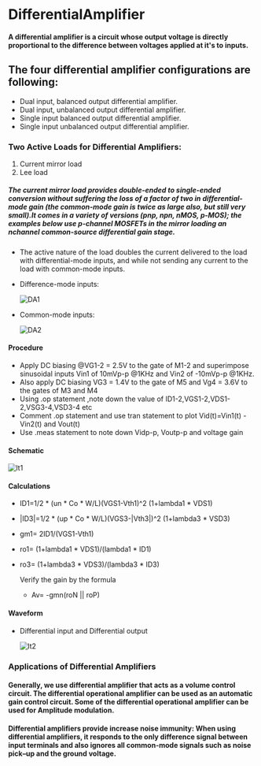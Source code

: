 # DifferentialAmplifier
#### A differential amplifier is a circuit whose output voltage is directly proportional to the difference between voltages applied at it's to inputs.
## The four differential amplifier configurations are following:
* Dual input, balanced output differential amplifier.
* Dual input, unbalanced output differential amplifier.
* Single input balanced output differential amplifier.
* Single input unbalanced output differential amplifier.

### Two Active Loads for Differential Amplifiers:
1. Current mirror load
2. Lee load

##### The current mirror load provides double-ended to single-ended conversion without suffering the loss of a factor of two in differential-mode gain (the common-mode gain is twice as large also, but still very small).It comes in a variety of versions (pnp, npn, nMOS, p-MOS); the examples below use p-channel MOSFETs in the mirror loading an nchannel common-source differential gain stage. 
* The active nature of the load doubles the current delivered to the load with differential-mode inputs, and while not sending any current to the load with common-mode inputs.

* Difference-mode inputs:
  
  ![DA1](https://github.com/Sinha321/DifferentialAmplifier/assets/116704941/0abbd39a-3363-44b6-8b23-4e7a179d29c0)

* Common-mode inputs:
  
  ![DA2](https://github.com/Sinha321/DifferentialAmplifier/assets/116704941/2042a0aa-4c96-4722-9e8c-378526bc0061)

#### Procedure
  * Apply DC biasing @VG1-2 = 2.5V to the gate of M1-2 and superimpose sinusoidal inputs Vin1 of 10mVp-p @1KHz and Vin2 of -10mVp-p @1KHz.
  * Also apply DC biasing VG3 = 1.4V to the gate of M5 and Vg4 = 3.6V to the gates of M3 and M4
  * Using .op statement ,note down the value of ID1-2,VGS1-2,VDS1-2,VSG3-4,VSD3-4 etc
  * Comment .op statement and use tran statement to plot Vid(t)=Vin1(t) - Vin2(t) and Vout(t)
  * Use .meas statement to note down Vidp-p, Voutp-p and voltage gain 

#### Schematic

![lt1](https://github.com/Sinha321/DifferentialAmplifier/assets/116704941/5eec790c-3ea9-4de6-9b2a-fb9be108dd1b)

#### Calculations 
* ID1=1/2 * (un * Co * W/L)(VGS1-Vth1)^2 (1+lambda1 * VDS1)
* |ID3|=1/2 * (up * Co * W/L)(VGS3-|Vth3|)^2 (1+lambda3 * VSD3)
* gm1= 2ID1/(VGS1-Vth1)
* ro1= (1+lambda1 * VDS1)/(lambda1 * ID1)
* ro3= (1+lambda3 * VDS3)/(lambda3 * ID3)

  Verify the gain by the formula
  * Av= -gmn(roN || roP)

#### Waveform
* Differential input and Differential output

  ![lt2](https://github.com/Sinha321/DifferentialAmplifier/assets/116704941/2b50ef58-bdc7-4237-943f-76181c713cfb)

  
### Applications of Differential Amplifiers
#### Generally, we use differential amplifier that acts as a volume control circuit. The differential operational amplifier can be used as an automatic gain control circuit. Some of the differential operational amplifier can be used for Amplitude modulation.
#### Differential amplifiers provide increase noise immunity: When using differential amplifiers, it responds to the only difference signal between input terminals and also ignores all common-mode signals such as noise pick–up and the ground voltage.
    

